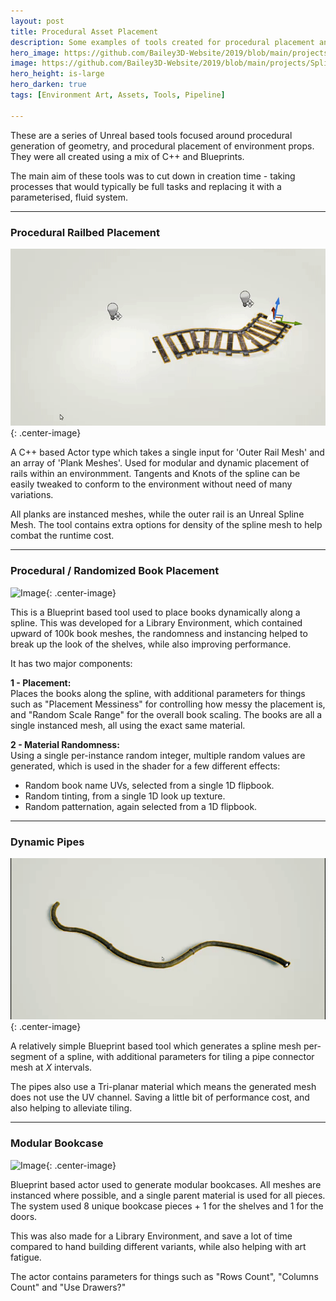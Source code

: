 ```yaml
---
layout: post
title: Procedural Asset Placement
description: Some examples of tools created for procedural placement and generation of assets - includes randomness, modularity, proceduralism, etc.
hero_image: https://github.com/Bailey3D-Website/2019/blob/main/projects/Spline%20Tools/thumb.gif?raw=true # Add image post (optional)
image: https://github.com/Bailey3D-Website/2019/blob/main/projects/Spline%20Tools/thumb.gif?raw=true # Add image post (optional)
hero_height: is-large
hero_darken: true
tags: [Environment Art, Assets, Tools, Pipeline]

---
```

These are a series of Unreal based tools focused around procedural generation of geometry, and procedural placement of environment props.
They were all created using a mix of C++ and Blueprints.

The main aim of these tools was to cut down in creation time - taking processes that would typically be full tasks and replacing it with a parameterised, fluid system.

------

### Procedural Railbed Placement

![Image](https://github.com/Bailey3D-Website/2019/blob/main/projects/Spline%20Tools/thumb2.gif?raw=true){: .center-image}

A C++ based Actor type which takes a single input for 'Outer Rail Mesh' and an array of 'Plank Meshes'. Used for modular and dynamic placement of rails within an environmment.
Tangents and Knots of the spline can be easily tweaked to conform to the environment without need of many variations.

All planks are instanced meshes, while the outer rail is an Unreal Spline Mesh. The tool contains extra options for density of the spline mesh to help combat the runtime cost.

------

### Procedural / Randomized Book Placement

![Image](https://github.com/Bailey3D-Website/2019/blob/main/projects/Spline%20Tools/thumb.gif?raw=true){: .center-image}

This is a Blueprint based tool used to place books dynamically along a spline. This was developed for a Library Environment, which contained upward of 100k book meshes, the randomness and instancing helped to break up the look of the shelves, while also improving performance.

It has two major components:

__1 - Placement:__ <br>
Places the books along the spline, with additional parameters for things such as "Placement Messiness" for controlling how messy the placement is, and "Random Scale Range" for the overall book scaling.
The books are all a single instanced mesh, all using the exact same material.

__2 - Material Randomness:__ <br>
Using a single per-instance random integer, multiple random values are generated, which is used in the shader for a few different effects:
- Random book name UVs, selected from a single 1D flipbook.
- Random tinting, from a single 1D look up texture.
- Random patternation, again selected from a 1D flipbook.

------

### Dynamic Pipes

![Image](https://github.com/Bailey3D-Website/2019/blob/main/projects/Spline%20Tools/bailey-martin-a809f0-61f6f37fe755463f89c1c1182d9904d7-mv2.gif?raw=true){: .center-image}

A relatively simple Blueprint based tool which generates a spline mesh per-segment of a spline, with additional parameters for tiling a pipe connector mesh at <i>X</i> intervals.

The pipes also use a Tri-planar material which means the generated mesh does not use the UV channel. Saving a little bit of performance cost, and also helping to alleviate tiling.

------

### Modular Bookcase

![Image](https://github.com/Bailey3D-Website/2019/blob/main/projects/Spline%20Tools/bailey-martin-sdf.gif?raw=true){: .center-image}

Blueprint based actor used to generate modular bookcases. All meshes are instanced where possible, and a single parent material is used for all pieces.
The system used 8 unique bookcase pieces + 1 for the shelves and 1 for the doors.

This was also made for a Library Environment, and save a lot of time compared to hand building different variants, while also helping with art fatigue.

The actor contains parameters for things such as "Rows Count", "Columns Count" and "Use Drawers?"
